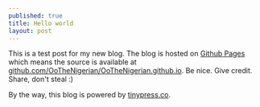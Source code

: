 ```yaml
---
published: true
title: Hello world
layout: post
---
```

This is a test post for my new blog. The blog is hosted on [Github Pages](http://pages.github.com/) which means the source is available at [github.com/OoTheNigerian/OoTheNigerian.github.io](http://github.com/OoTheNigerian/OoTheNigerian.github.io). Be nice. Give credit. Share, don't steal :)

By the way, this blog is powered by [tinypress.co](https://tinypress.co).